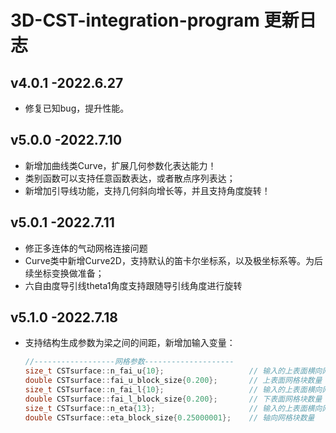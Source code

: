 # 3D-CST-integration-program 更新日志

## v4.0.1 -2022.6.27

- 修复已知bug，提升性能。

## v5.0.0 -2022.7.10

- 新增加曲线类Curve，扩展几何参数化表达能力！
- 类别函数可以支持任意函数表达，或者散点序列表达；
- 新增加引导线功能，支持几何斜向增长等，并且支持角度旋转！

## v5.0.1 -2022.7.11

- 修正多连体的气动网格连接问题
- Curve类中新增Curve2D，支持默认的笛卡尔坐标系，以及极坐标系等。为后续坐标变换做准备；
- 六自由度导引线theta1角度支持跟随导引线角度进行旋转

## v5.1.0 -2022.7.18

- 支持结构生成参数为梁之间的间距，新增加输入变量：

  ```cpp
  //------------------网格参数--------------------
  size_t CSTsurface::n_fai_u{10};                   // 输入的上表面横向网格数
  double CSTsurface::fai_u_block_size{0.200};       // 上表面网格块数量
  size_t CSTsurface::n_fai_l{10};                   // 输入的上表面横向网格数
  double CSTsurface::fai_l_block_size{0.200};       // 下表面网格块数量
  size_t CSTsurface::n_eta{13};                     // 输入的上表面横向网格数
  double CSTsurface::eta_block_size{0.25000001};    // 轴向网格块数量
  ```

